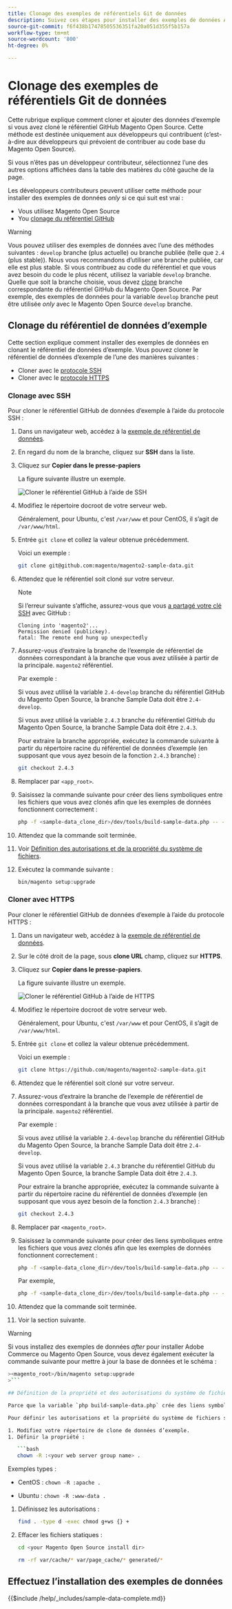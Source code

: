 ```yaml
---
title: Clonage des exemples de référentiels Git de données
description: Suivez ces étapes pour installer des exemples de données Adobe Commerce et Magento Open Source en clonant des référentiels Git.
source-git-commit: f6f438b17478505536351fa20a051d355f5b157a
workflow-type: tm+mt
source-wordcount: '800'
ht-degree: 0%

---
```



# Clonage des exemples de référentiels Git de données

Cette rubrique explique comment cloner et ajouter des données d’exemple si vous avez cloné le référentiel GitHub Magento Open Source. Cette méthode est destinée uniquement aux développeurs qui contribuent (c’est-à-dire aux développeurs qui prévoient de contribuer au code base du Magento Open Source).

Si vous n’êtes pas un développeur contributeur, sélectionnez l’une des autres options affichées dans la table des matières du côté gauche de la page.

Les développeurs contributeurs peuvent utiliser cette méthode pour installer des exemples de données *only* si ce qui suit est vrai :

* Vous utilisez Magento Open Source
* You [clonage du référentiel GitHub](https://developer.adobe.com/commerce/contributor/guides/install/clone-repository/)

>[!WARNING]
>
>Vous pouvez utiliser des exemples de données avec l’une des méthodes suivantes : `develop` branche (plus actuelle) ou branche publiée (telle que `2.4` (plus stable)). Nous vous recommandons d’utiliser une branche publiée, car elle est plus stable. Si vous contribuez au code du référentiel et que vous avez besoin du code le plus récent, utilisez la variable `develop` branche. Quelle que soit la branche choisie, vous devez [clone](https://developer.adobe.com/commerce/contributor/guides/install/clone-repository/) branche correspondante du référentiel GitHub du Magento Open Source. Par exemple, des exemples de données pour la variable `develop` branche peut être utilisée *only* avec le Magento Open Source `develop` branche.

## Clonage du référentiel de données d’exemple

Cette section explique comment installer des exemples de données en clonant le référentiel de données d’exemple. Vous pouvez cloner le référentiel de données d’exemple de l’une des manières suivantes :

* Cloner avec le [protocole SSH](#clone-with-ssh)
* Cloner avec le [protocole HTTPS](#clone-with-https)

### Clonage avec SSH

Pour cloner le référentiel GitHub de données d’exemple à l’aide du protocole SSH :

1. Dans un navigateur web, accédez à la [exemple de référentiel de données](https://github.com/magento/magento2-sample-data).
1. En regard du nom de la branche, cliquez sur **SSH** dans la liste.
1. Cliquez sur **Copier dans le presse-papiers**

   La figure suivante illustre un exemple.

   ![Cloner le référentiel GitHub à l’aide de SSH](../../assets/installation/install_mage2_clone-ssh.png)

1. Modifiez le répertoire docroot de votre serveur web.

   Généralement, pour Ubuntu, c&#39;est `/var/www` et pour CentOS, il s’agit de `/var/www/html`.

1. Entrée `git clone` et collez la valeur obtenue précédemment.

   Voici un exemple :

   ```bash
   git clone git@github.com:magento/magento2-sample-data.git
   ```

1. Attendez que le référentiel soit cloné sur votre serveur.

   >[!NOTE]
   >
   >Si l’erreur suivante s’affiche, assurez-vous que vous [a partagé votre clé SSH](https://docs.github.com/articles/generating-ssh-keys/) avec GitHub :<br>

   ```terminal
   Cloning into 'magento2'...
   Permission denied (publickey).
   fatal: The remote end hung up unexpectedly
   ```

1. Assurez-vous d’extraire la branche de l’exemple de référentiel de données correspondant à la branche que vous avez utilisée à partir de la principale. `magento2` référentiel.

   Par exemple :

   Si vous avez utilisé la variable `2.4-develop` branche du référentiel GitHub du Magento Open Source, la branche Sample Data doit être `2.4-develop`.

   Si vous avez utilisé la variable `2.4.3` branche du référentiel GitHub du Magento Open Source, la branche Sample Data doit être `2.4.3`.

   Pour extraire la branche appropriée, exécutez la commande suivante à partir du répertoire racine du référentiel de données d’exemple (en supposant que vous ayez besoin de la fonction `2.4.3` branche) :

   ```bash
   git checkout 2.4.3
   ```

1. Remplacer par `<app_root>`.
1. Saisissez la commande suivante pour créer des liens symboliques entre les fichiers que vous avez clonés afin que les exemples de données fonctionnent correctement :

   ```bash
   php -f <sample-data_clone_dir>/dev/tools/build-sample-data.php -- --ce-source="<path_to_your_magento_instance>"
   ```

1. Attendez que la commande soit terminée.

1. Voir [Définition des autorisations et de la propriété du système de fichiers](#set-file-system-ownership-and-permissions).

1. Exécutez la commande suivante :

   ```bash
   bin/magento setup:upgrade
   ```

### Cloner avec HTTPS

Pour cloner le référentiel GitHub de données d’exemple à l’aide du protocole HTTPS :

1. Dans un navigateur web, accédez à la [exemple de référentiel de données](https://github.com/magento/magento2-sample-data).
1. Sur le côté droit de la page, sous **clone URL** champ, cliquez sur **HTTPS**.
1. Cliquez sur **Copier dans le presse-papiers**.

   La figure suivante illustre un exemple.

   ![Cloner le référentiel GitHub à l’aide de HTTPS](../../assets/installation/install_mage2_clone-https.png)

1. Modifiez le répertoire docroot de votre serveur web.

   Généralement, pour Ubuntu, c&#39;est `/var/www` et pour CentOS, il s’agit de `/var/www/html`.

1. Entrée `git clone` et collez la valeur obtenue précédemment.

   Voici un exemple :

   ```bash
   git clone https://github.com/magento/magento2-sample-data.git
   ```

1. Attendez que le référentiel soit cloné sur votre serveur.
1. Assurez-vous d’extraire la branche de l’exemple de référentiel de données correspondant à la branche que vous avez utilisée à partir de la principale. `magento2` référentiel.

   Par exemple :

   Si vous avez utilisé la variable `2.4-develop` branche du référentiel GitHub du Magento Open Source, la branche Sample Data doit être `2.4-develop`.

   Si vous avez utilisé la variable `2.4.3` branche du référentiel GitHub du Magento Open Source, la branche Sample Data doit être `2.4.3`.

   Pour extraire la branche appropriée, exécutez la commande suivante à partir du répertoire racine du référentiel de données d’exemple (en supposant que vous ayez besoin de la fonction `2.4.3` branche) :

   ```bash
   git checkout 2.4.3
   ```

1. Remplacer par `<magento_root>`.
1. Saisissez la commande suivante pour créer des liens symboliques entre les fichiers que vous avez clonés afin que les exemples de données fonctionnent correctement :

   ```bash
   php -f <sample-data_clone_dir>/dev/tools/build-sample-data.php -- --ce-source="<path_to_your_magento_instance>"
   ```

   Par exemple,

   ```bash
   php -f <sample-data_clone_dir>/dev/tools/build-sample-data.php -- --ce-source="/var/www/magento2"
   ```

1. Attendez que la commande soit terminée.
1. Voir la section suivante.

>[!WARNING]
>
>Si vous installez des exemples de données *after* pour installer Adobe Commerce ou Magento Open Source, vous devez également exécuter la commande suivante pour mettre à jour la base de données et le schéma :
>
>
```bash
><magento_root>/bin/magento setup:upgrade
>```

## Définition de la propriété et des autorisations du système de fichiers

Parce que la variable `php build-sample-data.php` crée des liens symboliques entre le référentiel de données d’exemple et votre référentiel de Magento Open Source. vous devez définir les autorisations et la propriété du système de fichiers dans le référentiel de données d’exemple. Sinon, des erreurs d’accès au storefront seront générées.

Pour définir les autorisations et la propriété du système de fichiers sur l’exemple de référentiel de données :

1. Modifiez votre répertoire de clone de données d’exemple.
1. Définir la propriété :

   ```bash
   chown -R :<your web server group name> .
   ```

   Exemples types :

   * CentOS : `chown -R :apache .`

   * Ubuntu : `chown -R :www-data .`

1. Définissez les autorisations :

   ```bash
   find . -type d -exec chmod g+ws {} +
   ```

1. Effacer les fichiers statiques :

   ```bash
   cd <your Magento Open Source install dir>
   ```

   ```bash
   rm -rf var/cache/* var/page_cache/* generated/*
   ```

## Effectuez l’installation des exemples de données

{{$include /help/_includes/sample-data-complete.md}}
